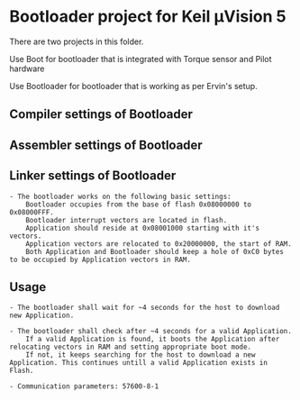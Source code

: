 # Bootloader project for Keil µVision 5

There are two projects in this folder.

Use Boot for bootloader that is integrated with Torque sensor and Pilot hardware

Use Bootloader for bootloader that is working as per Ervin's setup.

## Compiler settings of Bootloader
## Assembler settings of Bootloader
## Linker settings of Bootloader
	- The bootloader works on the following basic settings:
		Bootloader occupies from the base of flash 0x08000000 to 0x08000FFF.
		Bootloader interrupt vectors are located in flash.
		Application should reside at 0x08001000 starting with it's vectors.
		Application vectors are relocated to 0x20000000, the start of RAM.
		Both Application and Bootloader should keep a hole of 0xC0 bytes to be occupied by Application vectors in RAM.
## Usage
	- The bootloader shall wait for ~4 seconds for the host to download new Application.

	- The bootloader shall check after ~4 seconds for a valid Application. 
		If a valid Application is found, it boots the Application after relocating vectors in RAM and setting appropriate boot mode.
		If not, it keeps searching for the host to download a new Application. This continues untill a valid Application exists in Flash.
	
	- Communication parameters: 57600-8-1
